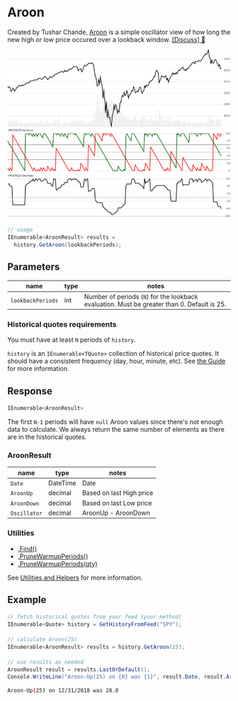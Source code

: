 ﻿# Aroon

Created by Tushar Chande, [Aroon](https://school.stockcharts.com/doku.php?id=technical_indicators:aroon) is a simple oscillator view of how long the new high or low price occured over a lookback window.
[[Discuss] :speech_balloon:](https://github.com/DaveSkender/Stock.Indicators/discussions/266 "Community discussion about this indicator")

![image](chart.png)

```csharp
// usage
IEnumerable<AroonResult> results =
  history.GetAroon(lookbackPeriods);  
```

## Parameters

| name | type | notes
| -- |-- |--
| `lookbackPeriods` | int | Number of periods (`N`) for the lookback evaluation.  Must be greater than 0.  Default is 25.

### Historical quotes requirements

You must have at least `N` periods of `history`.

`history` is an `IEnumerable<TQuote>` collection of historical price quotes.  It should have a consistent frequency (day, hour, minute, etc).  See [the Guide](../../docs/GUIDE.md) for more information.

## Response

```csharp
IEnumerable<AroonResult>
```

The first `N-1` periods will have `null` Aroon values since there's not enough data to calculate.  We always return the same number of elements as there are in the historical quotes.

### AroonResult

| name | type | notes
| -- |-- |--
| `Date` | DateTime | Date
| `AroonUp` | decimal | Based on last High price
| `AroonDown` | decimal | Based on last Low price
| `Oscillator` | decimal | AroonUp - AroonDown

### Utilities

- [.Find()](../../docs/UTILITIES.md#find-indicator-result-by-date)
- [.PruneWarmupPeriods()](../../docs/UTILITIES.md#prune-warmup-periods)
- [.PruneWarmupPeriods(qty)](../../docs/UTILITIES.md#prune-warmup-periods)

See [Utilities and Helpers](../../docs/UTILITIES.md#content) for more information.

## Example

```csharp
// fetch historical quotes from your feed (your method)
IEnumerable<Quote> history = GetHistoryFromFeed("SPY");

// calculate Aroon(25)
IEnumerable<AroonResult> results = history.GetAroon(25);

// use results as needed
AroonResult result = results.LastOrDefault();
Console.WriteLine("Aroon-Up(25) on {0} was {1}", result.Date, result.AroonUp);
```

```bash
Aroon-Up(25) on 12/31/2018 was 28.0
```

